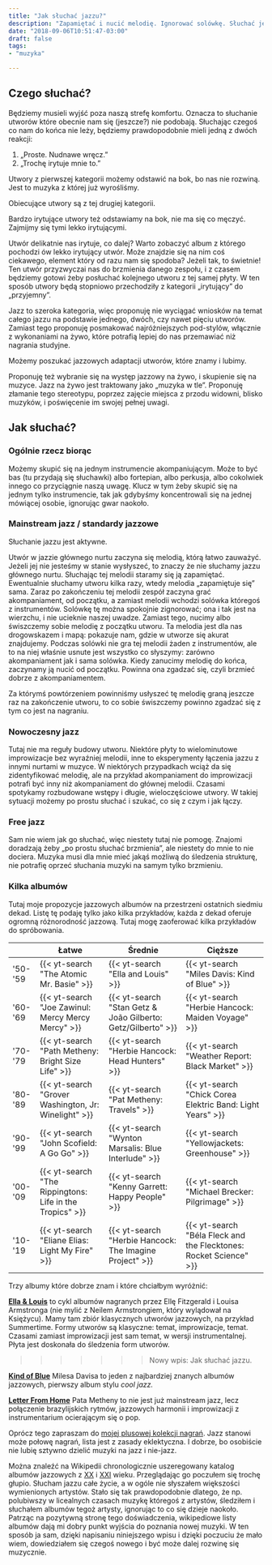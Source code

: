 ```yaml
---
title: "Jak słuchać jazzu?"
description: "Zapamiętać i nucić melodię. Ignorować solówkę. Słuchać jednego instrumentu naraz."
date: "2018-09-06T10:51:47-03:00"
draft: false
tags:
- "muzyka"

---
```


## Czego słuchać?

Będziemy musieli wyjść poza naszą strefę komfortu. Oznacza to słuchanie utworów
które obecnie nam się (jeszcze?) nie podobają. Słuchając czegoś co nam do końca
nie leży, będziemy prawdopodobnie mieli jedną z dwóch reakcji:

1. „Proste. Nudnawe wręcz.”
1. „Trochę irytuje mnie to.”

Utwory z pierwszej kategorii możemy odstawić na bok, bo nas nie rozwiną. Jest to
muzyka z której już wyrośliśmy.

Obiecujące utwory są z tej drugiej kategorii.

Bardzo irytujące utwory też odstawiamy na bok, nie ma się co męczyć. Zajmijmy
się tymi lekko irytującymi.

Utwór delikatnie nas irytuje, co dalej?  Warto zobaczyć album z którego pochodzi
ów lekko irytujący utwór.  Może znajdzie się na nim coś ciekawego, element który
od razu nam się spodoba?  Jeżeli tak, to świetnie! Ten utwór przyzwyczai nas do
brzmienia danego zespołu, i z czasem będziemy gotowi żeby posłuchać kolejnego
utworu z tej samej płyty.  W ten sposób utwory będą stopniowo przechodziły
z kategorii „irytujący” do „przyjemny”.

Jazz to szeroka kategoria, więc proponuję nie wyciągać wniosków na temat całego
jazzu na podstawie jednego, dwóch, czy nawet pięciu utworów. Zamiast tego
proponuję posmakować najróżniejszych pod-stylów, włącznie z wykonaniami na żywo,
które potrafią lepiej do nas przemawiać niż nagrania studyjne.

Możemy poszukać jazzowych adaptacji utworów, które znamy i lubimy.

Proponuję też wybranie się na występ jazzowy na żywo, i skupienie się na muzyce.
Jazz na żywo jest traktowany jako „muzyka w tle”. Proponuję złamanie tego
stereotypu, poprzez zajęcie miejsca z przodu widowni, blisko muzyków,
i poświęcenie im swojej pełnej uwagi.

## Jak słuchać?

### Ogólnie rzecz biorąc

Możemy skupić się na jednym instrumencie akompaniującym. Może to być bas (tu
przydają się słuchawki) albo fortepian, albo perkusja, albo cokolwiek innego co
przyciągnie naszą uwagę. Klucz w tym żeby skupić się na jednym tylko
instrumencie, tak jak gdybyśmy koncentrowali się na jednej mówiącej osobie,
ignorując gwar naokoło.

### Mainstream jazz / standardy jazzowe

Słuchanie jazzu jest aktywne.

Utwór w jazzie głównego nurtu zaczyna się melodią, którą łatwo zauważyć. Jeżeli
jej nie jesteśmy w stanie wysłyszeć, to znaczy że nie słuchamy jazzu głównego
nurtu.  Słuchając tej melodii staramy się ją zapamiętać.  Ewentualnie słuchamy
utworu kilka razy, wtedy melodia „zapamiętuje się” sama.  Zaraz po zakończeniu
tej melodii zespół zaczyna grać akompaniament, od początku, a zamiast melodii
wchodzi solówka któregoś z instrumentów. Solówkę tę można spokojnie zignorować;
ona i tak jest na wierzchu, i nie ucieknie naszej uwadze.  Zamiast tego, nucimy
albo świszczemy sobie melodię z początku utworu.  Ta melodia jest dla nas
drogowskazem i mapą: pokazuje nam, gdzie w utworze się akurat znajdujemy.
Podczas solówki nie gra tej melodii żaden z instrumentów, ale to na niej właśnie
usnute jest wszystko co słyszymy: zarówno akompaniament jak i sama solówka.
Kiedy zanucimy melodię do końca, zaczynamy ją nucić od początku.  Powinna ona
zgadzać się, czyli brzmieć dobrze z akompaniamentem.

Za którymś powtórzeniem powinniśmy usłyszeć tę melodię graną jeszcze raz na
zakończenie utworu, to co sobie świszczemy powinno zgadzać się z tym co jest na
nagraniu.


### Nowoczesny jazz

Tutaj nie ma reguły budowy utworu. Niektóre płyty to wielominutowe improwizacje
bez wyraźniej melodii, inne to eksperymenty łączenia jazzu z innymi nurtami
w muzyce.  W niektórych przypadkach wciąż da się zidentyfikować melodię, ale na
przykład akompaniament do improwizacji potrafi być inny niż akompaniament do
głównej melodii. Czasami spotykamy rozbudowane wstępy i długie, wieloczęściowe
utwory. W takiej sytuacji możemy po prostu słuchać i szukać, co się z czym i jak
łączy.

### Free jazz

Sam nie wiem jak go słuchać, więc niestety tutaj nie pomogę. Znajomi doradzają
żeby „po prostu słuchać brzmienia”, ale niestety do mnie to nie dociera. Muzyka
musi dla mnie mieć jakąś możliwą do śledzenia strukturę, nie potrafię oprzeć
słuchania muzyki na samym tylko brzmieniu.

### Kilka albumów

Tutaj moje propozycje jazzowych albumów na przestrzeni ostatnich siedmiu dekad.
Listę tę podaję tylko jako kilka przykładów, każda z dekad oferuje ogromną
różnorodność jazzową. Tutaj mogę zaoferować kilka przykładów do spróbowania.

|         | Łatwe                | Średnie          | Cięższe      |
| ------- | -------------------- | ---------------- | ------------ |
| '50-'59 | {{< yt-search "The Atomic Mr. Basie" >}} | {{< yt-search "Ella and Louis" >}} | {{< yt-search "Miles Davis: Kind of Blue" >}} |
| '60-'69 | {{< yt-search "Joe Zawinul: Mercy Mercy Mercy" >}} | {{< yt-search "Stan Getz & João Gilberto: Getz/Gilberto" >}} | {{< yt-search "Herbie Hancock: Maiden Voyage" >}} |
| '70-'79 | {{< yt-search "Path Metheny: Bright Size Life" >}} | {{< yt-search "Herbie Hancock: Head Hunters" >}} | {{< yt-search "Weather Report: Black Market" >}} |
| '80-'89 | {{< yt-search "Grover Washington, Jr: Winelight" >}} | {{< yt-search "Pat Metheny: Travels" >}} | {{< yt-search "Chick Corea Elektric Band: Light Years" >}} |
| '90-'99 | {{< yt-search "John Scofield: A Go Go" >}} | {{< yt-search "Wynton Marsalis: Blue Interlude" >}} | {{< yt-search "Yellowjackets: Greenhouse" >}} |
| '00-'09 | {{< yt-search "The Rippingtons: Life in the Tropics" >}} | {{< yt-search "Kenny Garrett: Happy People" >}} | {{< yt-search "Michael Brecker: Pilgrimage" >}} |
| '10-'19 | {{< yt-search "Eliane Elias: Light My Fire" >}} | {{< yt-search "Herbie Hancock: The Imagine Project" >}} | {{< yt-search "Béla Fleck and the Flecktones: Rocket Science" >}} |

Trzy albumy które dobrze znam i które chciałbym wyróżnić:

[**Ella & Louis**](https://youtu.be/LkJiiJsZplc) to cykl albumów nagranych przez
Ellę Fitzgerald i Louisa Armstronga (nie mylić z Neilem Armstrongiem, który
wylądował na Księżycu). Mamy tam zbiór klasycznych utworów jazzowych, na
przykład Summertime. Formy utworów są klasyczne: temat, improwizacje, temat.
Czasami zamiast improwizacji jest sam temat, w wersji instrumentalnej. Płyta
jest doskonała do śledzenia form utworów.
>>>>>>> Nowy wpis: Jak słuchać jazzu.

[**Kind of Blue**](https://youtu.be/0fC1qSxpmKo) Milesa Davisa to jeden
z najbardziej znanych albumów jazzowych, pierwszy album stylu _cool jazz._

[**Letter From Home**][letter] Pata Metheny to nie jest już mainstream jazz,
lecz połączenie brazylijskich rytmów, jazzowych harmonii i improwizacji
z instrumentarium ocierającym się o pop.

Oprócz tego zapraszam do [mojej plusowej kolekcji nagrań][plusmusic]. Jazz
stanowi może połowę nagrań, lista jest z zasady eklektyczna. I dobrze, bo
osobiście nie lubię sztywno dzielić muzyki na jazz i nie-jazz.

[plusmusic]: https://plus.google.com/collection/E760o

Można znaleźć na Wikipedii chronologicznie uszeregowany katalog albumów
jazzowych z [XX][wikijazz20] i [XXI][wikijazz21] wieku. Przeglądając go poczułem
się trochę głupio. Słucham jazzu całe życie, a w ogóle nie słyszałem większości
wymienionych artystów. Stało się tak prawdopodobnie dlatego, że np. polubiwszy
w licealnych czasach muzykę któregoś z artystów, śledziłem i słuchałem albumów
tegoż artysty, ignorując to co się dzieje naokoło.  Patrząc na pozytywną stronę
tego doświadczenia, wikipediowe listy albumów dają mi dobry punkt wyjścia do
poznania nowej muzyki. W ten sposób ja sam, dzięki napisaniu niniejszego wpisu
i dzięki poczuciu że mało wiem, dowiedziałem się czegoś nowego i być może dalej
rozwinę się muzycznie.

[letter]: https://www.youtube.com/watch?v=fQUxw9aUVik&list=PLtLlUc8WoDhwf4vwNfk2NRAzOR0Zd2Cc5
[wikijazz20]: https://en.wikipedia.org/wiki/Category:20th_century_in_jazz
[wikijazz21]: https://en.wikipedia.org/wiki/Category:21st_century_in_jazz
